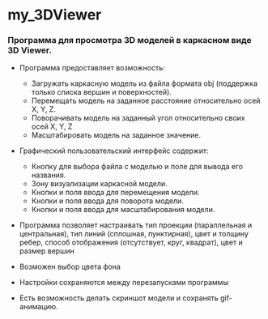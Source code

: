 # my_3DViewer
### Программа для просмотра 3D моделей в каркасном виде 3D Viewer.
- Программа предоставляет возможность:
    - Загружать каркасную модель из файла формата obj (поддержка только списка вершин и поверхностей).
    - Перемещать модель на заданное расстояние относительно осей X, Y, Z.
    - Поворачивать модель на заданный угол относительно своих осей X, Y, Z
    - Масштабировать модель на заданное значение.
    
- Графический пользовательский интерфейс содержит:
    - Кнопку для выбора файла с моделью и поле для вывода его названия.
    - Зону визуализации каркасной модели.
    - Кнопки и поля ввода для перемещения модели. 
    - Кнопки и поля ввода для поворота модели. 
    - Кнопки и поля ввода для масштабирования модели.  
    
- Программа позволяет настраивать тип проекции (параллельная и центральная), тип линий (сплошная, пунктирная), цвет и толщину ребер, способ отображения (отсутствует, круг, квадрат), цвет и размер вершин
 - Возможен выбор цвета фона
 - Настройки сохраняются между перезапусками программы
 - Есть возможность делать скриншот модели и сохранять gif-анимацию.
